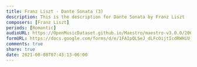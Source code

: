 ```yaml
---
title: Franz Liszt - Dante Sonata (3)
description: This is the description for Dante Sonata by Franz Liszt
composers: [Franz Liszt]
periods: [Romantic]
audioURL: https://OpenMusicDataset.github.io/Maestro/maestro-v3.0.0/2006/MIDI-Unprocessed_10_R1_2006_01-04_ORIG_MID--AUDIO_10_R1_2006_05_Track05_wav.midi
formURL: https://docs.google.com/forms/d/e/1FAIpQLSeJ_dLFcOijtIcdRWHiU_jNNcpmA1ePvm6eVlA0PCQRHcphCA/viewform
comments: true
share: true
date: 2021-08-08T07:43:13-06:00
---
```

